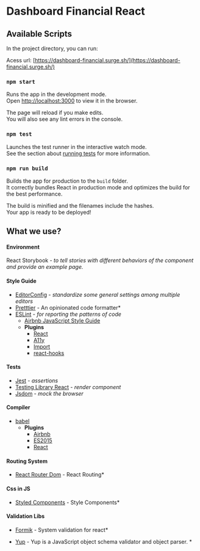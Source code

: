 # Dashboard Financial React

## Available Scripts

In the project directory, you can run:

Acess url: [https://dashboard-financial.surge.sh/](https://dashboard-financial.surge.sh/)

### `npm start`

Runs the app in the development mode.<br>
Open [http://localhost:3000](http://localhost:3000) to view it in the browser.

The page will reload if you make edits.<br>
You will also see any lint errors in the console.

### `npm test`

Launches the test runner in the interactive watch mode.<br>
See the section about [running tests](https://facebook.github.io/create-react-app/docs/running-tests) for more information.

### `npm run build`

Builds the app for production to the `build` folder.<br>
It correctly bundles React in production mode and optimizes the build for the best performance.

The build is minified and the filenames include the hashes.<br>
Your app is ready to be deployed!

## What we use?

#### Environment

React Storybook - _to tell stories with different behaviors of the component and provide an example page._

#### Style Guide

- [EditorConfig](http://editorconfig.org/) - _standardize some general settings among multiple editors_
- [Pretttier](https://prettier.io/) - An opinionated code formatter\*
- [ESLint](http://eslint.org/) - _for reporting the patterns of code_
  - [Airbnb JavaScript Style Guide](https://github.com/airbnb/javascript)
  - **Plugins**
    - [React](https://github.com/yannickcr/eslint-plugin-react)
    - [A11y](https://github.com/evcohen/eslint-plugin-jsx-a11y)
    - [Import](https://github.com/benmosher/eslint-plugin-import)
    - [react-hooks](eslint-plugin-react-hooks)

#### Tests

- [Jest](https://github.com/chaijs/chai) - _assertions_
- [Testing Library React](https://testing-library.com/docs/react-testing-library/intro) - _render component_
- [Jsdom](https://github.com/tmpvar/jsdom) - _mock the browser_

#### Compiler

- [babel](https://babeljs.io/)
  - **Plugins**
    - [Airbnb](https://github.com/airbnb/babel-preset-airbnb)
    - [ES2015](https://www.npmjs.com/package/babel-preset-es2015)
    - [React](https://www.npmjs.com/package/babel-preset-react)

#### Routing System

- [React Router Dom](https://reacttraining.com/react-router/web/guides/quick-start) - React Routing\*

#### Css in JS

- [Styled Components](https://styled-components.com) - Style Components\*

#### Validation Libs

- [Formik](https://jaredpalmer.com/formik/docs/overview) - System validation for react\*

- [Yup](https://github.com/jquense/yup) - Yup is a JavaScript object schema validator and object parser. \*
